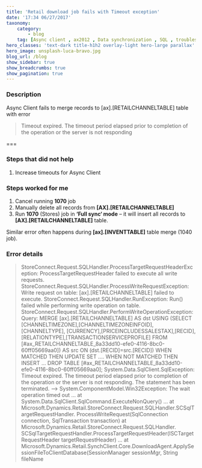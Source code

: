 ```yaml
---
title: 'Retail download job fails with Timeout exception'
date: '17:34 06/27/2017'
taxonomy:
    category:
        - blog
    tag: [Async client , ax2012 , Data synchronization , SQL , troubleshooting]
hero_classes: 'text-dark title-h1h2 overlay-light hero-large parallax'
hero_image: unsplash-luca-bravo.jpg
blog_url: /blog
show_sidebar: true
show_breadcrumbs: true
show_pagination: true
---
```


### Description

Async Client fails to merge records to [ax].[RETAILCHANNELTABLE] table with error 

> Timeout expired. The timeout period elapsed prior to completion of the operation or the server is not responding  

===

### Steps that did not help

1. Increase timeouts for Async Client

### Steps worked for me

1. Cancel running **1070** job
2. Manually delete all records from **[AX].[RETAILCHANNELTABLE]**
3. Run **1070** (Stores) job in **‘Full sync‘ mode** – it will insert all records to **[AX].[RETAILCHANNELTABLE]** table.

Similar error often happens during **[ax].[INVENTTABLE]** table merge (1040 job).

### Error details

> StoreConnect.Request.SQLHandler.ProcessTargetRequestHeaderException:
ProcessTargetRequestHeader failed to execute all write requests.
StoreConnect.Request.SQLHandler.ProcessWriteRequestException: Write request on table:
[ax].[RETAILCHANNELTABLE] failed to execute. StoreConnect.Request.SQLHandler.RunException: Run()
failed while performing write operation on table. StoreConnect.Request.SQLHandler.PerformWriteOperationException:
Query: MERGE [ax].[RETAILCHANNELTABLE] AS dst USING (SELECT [CHANNELTIMEZONE],[CHANNELTIMEZONEINFOID],[CHANNELTYPE],
[CURRENCY],[PRICEINCLUDESSALESTAX],[RECID],[RELATIONTYPE],[TRANSACTIONSERVICEPROFILE]
FROM [#ax_RETAILCHANNELTABLE_8a33dd10-efe0-4116-8bc0-60ff05669aa0]) AS src ON (dst.[RECID]=src.[RECID])
WHEN MATCHED THEN UPDATE SET …. WHEN NOT MATCHED THEN INSERT … DROP
TABLE [#ax_RETAILCHANNELTABLE_8a33dd10-efe0-4116-8bc0-60ff05669aa0]; System.Data.SqlClient.SqlException:
Timeout expired. The timeout period elapsed prior to completion of the operation or the server is not responding.
The statement has been terminated. —> System.ComponentModel.Win32Exception:
The wait operation timed out … at System.Data.SqlClient.SqlCommand.ExecuteNonQuery() …
at Microsoft.Dynamics.Retail.StoreConnect.Request.SQLHandler.SCSqlTargetRequestHandler.
ProcessWriteRequest(SqlConnection connection, SqlTransaction transaction) at
Microsoft.Dynamics.Retail.StoreConnect.Request.SQLHandler.
SCSqlTargetRequestHandler.ProcessTargetRequestHeader(ISCTargetRequestHeader targetRequestHeader) …
at Microsoft.Dynamics.Retail.SynchClient.Core.DownloadAgent.ApplySessionFileToClientDatabase(SessionManager sessionMgr, String fileName